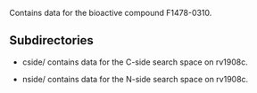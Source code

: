 Contains data for the bioactive compound F1478-0310.

## Subdirectories

- cside/ contains data for the C-side search space on rv1908c.

- nside/ contains data for the N-side search space on rv1908c.

